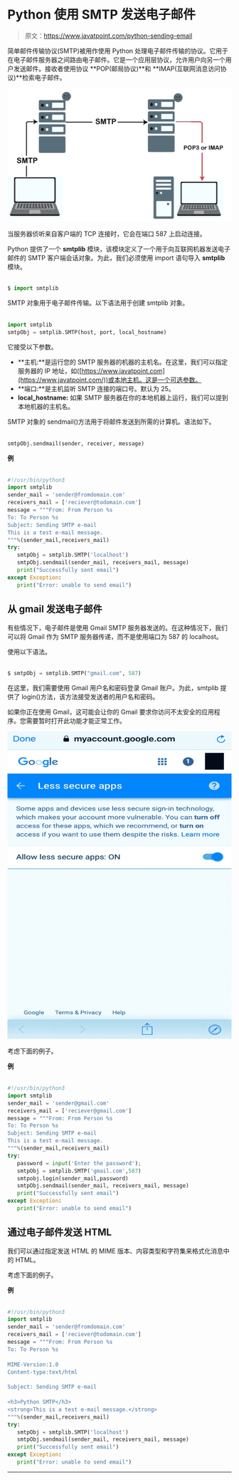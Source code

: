 # Python 使用 SMTP 发送电子邮件

> 原文：<https://www.javatpoint.com/python-sending-email>

简单邮件传输协议(SMTP)被用作使用 Python 处理电子邮件传输的协议。它用于在电子邮件服务器之间路由电子邮件。它是一个应用层协议，允许用户向另一个用户发送邮件。接收者使用协议 **POP(邮局协议)**和 **IMAP(互联网消息访问协议)**检索电子邮件。

![Python Sending Email using SMTP](img/6dbdbeeafac53cfcf36f471474dcb304.png)

当服务器侦听来自客户端的 TCP 连接时，它会在端口 587 上启动连接。

Python 提供了一个 **smtplib** 模块，该模块定义了一个用于向互联网机器发送电子邮件的 SMTP 客户端会话对象。为此，我们必须使用 import 语句导入 **smtplib** 模块。

```py

$ import smtplib

```

SMTP 对象用于电子邮件传输。以下语法用于创建 smtplib 对象。

```py

import smtplib   
smtpObj = smtplib.SMTP(host, port, local_hostname)    

```

它接受以下参数。

*   **主机:**是运行您的 SMTP 服务器的机器的主机名。在这里，我们可以指定服务器的 IP 地址，如([https://www.javatpoint.com](https://www.javatpoint.com/))或本地主机。这是一个可选参数。
*   **端口:**是主机监听 SMTP 连接的端口号。默认为 25。
*   **local_hostname:** 如果 SMTP 服务器在你的本地机器上运行，我们可以提到本地机器的主机名。

SMTP 对象的 sendmail()方法用于将邮件发送到所需的计算机。语法如下。

```py

smtpObj.sendmail(sender, receiver, message)  

```

**例**

```py

#!/usr/bin/python3  
import smtplib  
sender_mail = 'sender@fromdomain.com'  
receivers_mail = ['reciever@todomain.com']  
message = """From: From Person %s 
To: To Person %s 
Subject: Sending SMTP e-mail  
This is a test e-mail message. 
"""%(sender_mail,receivers_mail)  
try:  
   smtpObj = smtplib.SMTP('localhost')  
   smtpObj.sendmail(sender_mail, receivers_mail, message)  
   print("Successfully sent email")  
except Exception:  
   print("Error: unable to send email")  

```

## 从 gmail 发送电子邮件

有些情况下，电子邮件是使用 Gmail SMTP 服务器发送的。在这种情况下，我们可以将 Gmail 作为 SMTP 服务器传递，而不是使用端口为 587 的 localhost。

使用以下语法。

```py

$ smtpObj = smtplib.SMTP("gmail.com", 587)   

```

在这里，我们需要使用 Gmail 用户名和密码登录 Gmail 账户。为此，smtplib 提供了 login()方法，该方法接受发送者的用户名和密码。

如果你正在使用 Gmail，这可能会让你的 Gmail 要求你访问不太安全的应用程序。您需要暂时打开此功能才能正常工作。

![Python Sending Email using SMTP](img/521bc9056eb7c8a53c5fe64f042469c3.png)

考虑下面的例子。

**例**

```py

#!/usr/bin/python3  
import smtplib  
sender_mail = 'sender@gmail.com'  
receivers_mail = ['reciever@gmail.com']  
message = """From: From Person %s 
To: To Person %s 
Subject: Sending SMTP e-mail  
This is a test e-mail message. 
"""%(sender_mail,receivers_mail)  
try:  
   password = input('Enter the password');  
   smtpObj = smtplib.SMTP('gmail.com',587)  
   smtpobj.login(sender_mail,password)  
   smtpObj.sendmail(sender_mail, receivers_mail, message)  
   print("Successfully sent email")  
except Exception:  
   print("Error: unable to send email")  

```

## 通过电子邮件发送 HTML

我们可以通过指定发送 HTML 的 MIME 版本、内容类型和字符集来格式化消息中的 HTML。

考虑下面的例子。

**例**

```py

#!/usr/bin/python3  
import smtplib  
sender_mail = 'sender@fromdomain.com'  
receivers_mail = ['reciever@todomain.com']  
message = """From: From Person %s 
To: To Person %s 

MIME-Version:1.0 
Content-type:text/html 

Subject: Sending SMTP e-mail  

<h3>Python SMTP</h3> 
<strong>This is a test e-mail message.</strong> 
"""%(sender_mail,receivers_mail)  
try:  
   smtpObj = smtplib.SMTP('localhost')  
   smtpObj.sendmail(sender_mail, receivers_mail, message)  
   print("Successfully sent email")  
except Exception:  
   print("Error: unable to send email")  

```

* * *